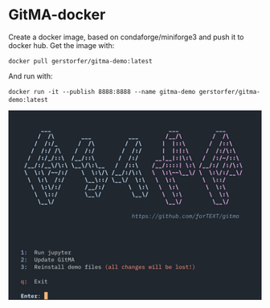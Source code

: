 # GitMA-docker

Create a docker image, based on condaforge/miniforge3 and push it to docker hub. Get the image with:

```
docker pull gerstorfer/gitma-demo:latest
```

And run with: 

```
docker run -it --publish 8888:8888 --name gitma-demo gerstorfer/gitma-demo:latest 
```

![screenshot](screenshot.png)
